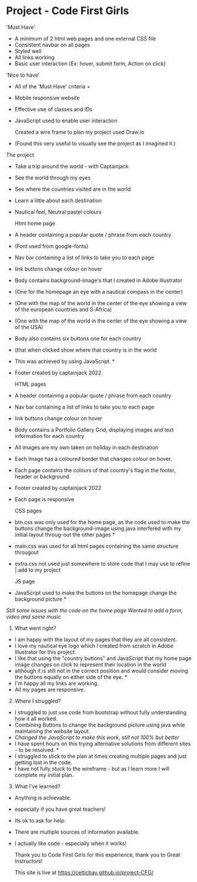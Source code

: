 # Project - Code First Girls
           

 'Must Have'
- A minimum of 2 html web pages and one external CSS file
- Consistent navbar on all pages
- Styled well
- All links working
- Basic user interaction (Ex: hover, submit form, Action on click)


 'Nice to have'
- All of the 'Must Have' criteria +
- Mobile responsive website
- Effective use of classes and IDs
- JavaScript used to enable user interaction


   Created a wire frame to plan my project used Draw.io
 - (Found this very useful to visually see the project as I imagined it.)
 
 

  The project
- Take a trip around the world - with Captainjack
- See the world through my eyes
- See where the countries visited are in the world
- Learn a little about each destination
- Nautical feel, Neutral pastel colours 


  Html home page
- A header containing a popular quote / phrase from each country
- (Font used from google-fonts)
- Nav bar containing a list of links to take you to each page
- link buttons change colour on hover
- Body contains background-image's that I created in Adobe     Illustrator 
- (One for the homepage an eye with a nautical compass in the center)
- (One with the map of the world in the center of the eye showing a view of the european countries and S-Africa)
- (One with the map of the world in the center of the eye showing a view of the USA)
- Body also contains six buttons one for each country
- (that when clicked show where that country is in the world
- This was achieved by using JavaScript. *
- Footer created by captainjack 2022


  HTML pages
- A header containing a popular quote / phrase from each country
- Nav bar containing a list of links to take you to each page
- link buttons change colour on hover
- Body contains a Portfolio Gallery Grid, displaying images and text information for each country
- All images are my own taken on holiday in each destination
- Each Image has a coloured border that changes colour on hover.
- Each page contains the colours of that country's flag in the footer, header or background
- Footer created by captainjack 2022
- Each page is responsive 

  CSS pages
- btn.css was only used for the home page, as the code used to make the buttons change the background-image
 using java interfered with my initial layout throug-out the other pages *
- main.css was used for all html pages containing the same structure througout
- extra.css not used just somewhere to store code that I may use to refine | add to my project


  JS page
- JavaScript used to make the buttons on the homepage change the background picture *


 *Still some issues with the code on the home page*
 *Wanted to add a form, video and some music*



1. What went right?
- I am happy with the layout of my pages that they are all consistent.
- I love my nautical eye logo which I created from scratch in Adobe Illustrator for this project.
- I like that using the "country buttons" and JavaScript that my home page image changes on click to represent their location in the world
- although it is still not in the correct position and would consider moving the buttons equally on either side of the eye. *
- I'm happy all my links are working.
- All my pages are responsive.

2. Where I struggled?
- I struggled to just use code from bootstrap without fully understanding how it all worked.
- Combining Buttons to change the background picture using java while maintaining the website layout.
- *Changed the JavaScript to make this work, still not 100% but better*
- I have spent hours on this trying alternative solutions from different sites - to be resolved. *
- I struggled to stick to the plan at times creating multiple pages and just getting lost in the code.
- I have not fully stuck to the wireframe - but as I learn more I will complete my initial plan.


3. What I've learned?
- Anything is achievable.
- especially if you have great teachers!
- Its ok to ask for help.
- There are multiple sources of information available.
- I actually like code - especially when it works!




  Thank you to Code First Girls for this experience, thank you to Great Instructors!
  
  
  This site is live at https://celticbay.github.io/project-CFG/
 




